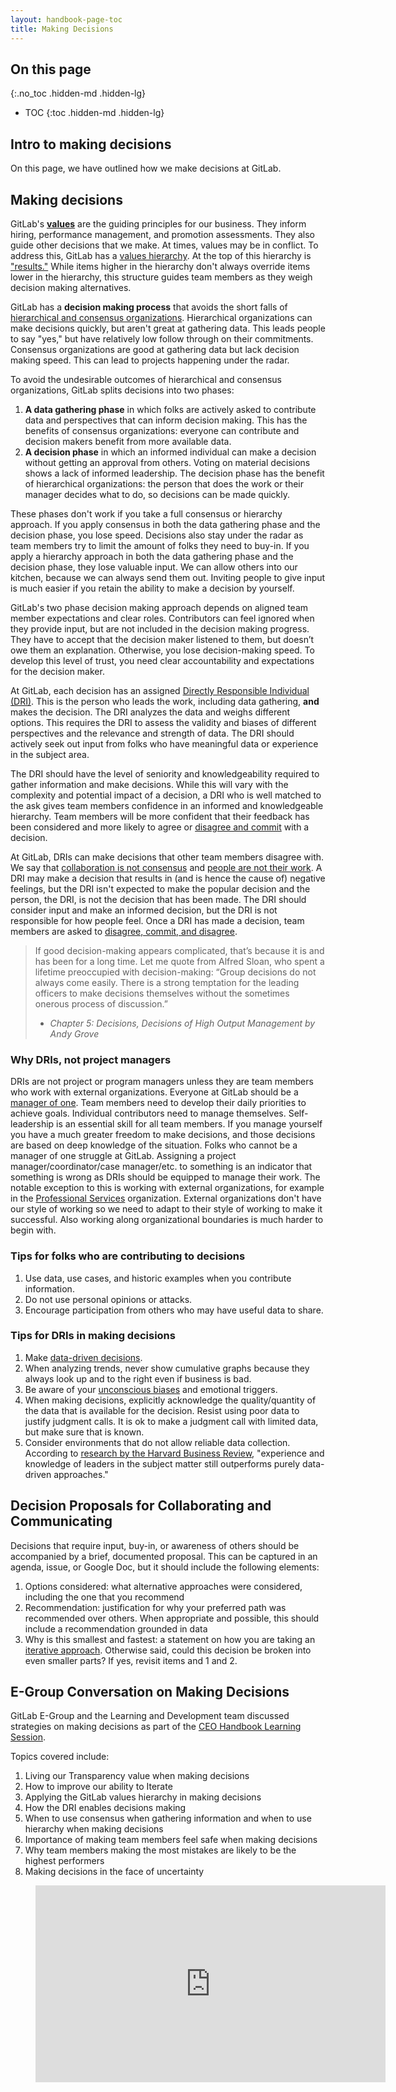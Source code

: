 ```yaml
---
layout: handbook-page-toc
title: Making Decisions
---
```


## On this page
{:.no_toc .hidden-md .hidden-lg}

- TOC
{:toc .hidden-md .hidden-lg}

## Intro to making decisions

On this page, we have outlined how we make decisions at GitLab.

## Making decisions

GitLab's **[values](/handbook/values/)** are the guiding principles for our business. They inform hiring, performance management, and promotion assessments. They also guide other decisions that we make. At times, values may be in conflict. To address this, GitLab has a [values hierarchy](/handbook/values/#hierarchy). At the top of this hierarchy is ["results."](/values/#hierarchy) While items higher in the hierarchy don't always override items lower in the hierarchy, this structure guides team members as they weigh decision making alternatives.

GitLab has a **decision making process** that avoids the short falls of [hierarchical and consensus organizations](/company/culture/all-remote/management/#separating-decision-gathering-from-decision-making). Hierarchical organizations can make decisions quickly, but aren't great at gathering data. This leads people to say "yes," but have relatively low follow through on their commitments. Consensus organizations are good at gathering data but lack decision making speed. This can lead to projects happening under the radar. 

To avoid the undesirable outcomes of hierarchical and consensus organizations, GitLab splits decisions into two phases:
   1. **A data gathering phase** in which folks are actively asked to contribute data and perspectives that can inform decision making. This has the benefits of consensus organizations: everyone can contribute and decision makers benefit from more available data. 
   1. **A decision phase** in which an informed individual can make a decision without getting an approval from others. Voting on material decisions shows a lack of informed leadership. The decision phase has the benefit of hierarchical organizations: the person that does the work or their manager decides what to do, so decisions can be made quickly. 

These phases don't work if you take a full consensus or hierarchy approach. If you apply consensus in both the data gathering phase and the decision phase, you lose speed. Decisions also stay under the radar as team members try to limit the amount of folks they need to buy-in. If you apply a hierarchy approach in both the data gathering phase and the decision phase, they lose valuable input. We can allow others into our kitchen, because we can always send them out. Inviting people to give input is much easier if you retain the ability to make a decision by yourself.

GitLab's two phase decision making approach depends on aligned team member expectations and clear roles. Contributors can feel ignored when they provide input, but are not included in the decision making progress. They have to accept that the decision maker listened to them, but doesn’t owe them an explanation. Otherwise, you lose decision-making speed. To develop this level of trust, you need clear accountability and expectations for the decision maker. 

At GitLab, each decision has an assigned [Directly Responsible Individual (DRI)](/handbook/people-group/directly-responsible-individuals/). This is the person who leads the work, including data gathering, **and** makes the decision. The DRI analyzes the data and weighs different options. This requires the DRI to assess the validity and biases of different perspectives and the relevance and strength of data. The DRI should actively seek out input from folks who have meaningful data or experience in the subject area.

The DRI should have the level of seniority and knowledgeability required to gather information and make decisions. While this will vary with the complexity and potential impact of a decision, a DRI who is well matched to the ask gives team members confidence in an informed and knowledgeable hierarchy. Team members will be more confident that their feedback has been considered and more likely to agree or [disagree and commit](/values/#disagree-commit-and-disagree) with a decision.

At GitLab, DRIs can make decisions that other team members disagree with. We say that [collaboration is not consensus](/handbook/values/#collaboration-is-not-consensus) and [people are not their work](/handbook/values/#people-are-not-their-work). A DRI may make a decision that results in (and is hence the cause of) negative feelings, but the DRI isn't expected to make the popular decision and the person, the DRI, is not the decision that has been made. The DRI should consider input and make an informed decision, but the DRI is not responsible for how people feel. Once a DRI has made a decision, team members are asked to [disagree, commit, and disagree](/handbook/values/#disagree-commit-and-disagree).

> If good decision-making appears complicated, that’s because it is and has been for a long time. Let me quote from Alfred Sloan, who spent a lifetime preoccupied with decision-making: “Group decisions do not always come easily. There is a strong temptation for the leading officers to make decisions themselves without the sometimes onerous process of discussion.”
> 
> 
> - _Chapter 5: Decisions, Decisions of High Output Management by Andy Grove_

### Why DRIs, not project managers

DRIs are not project or program managers unless they are team members who work with external organizations. Everyone at GitLab should be a [manager of one](/handbook/leadership/#managers-of-one). Team members need to develop their daily priorities to achieve goals. Individual contributors need to manage themselves. Self-leadership is an essential skill for all team members. If you manage yourself you have a much greater freedom to make decisions, and those decisions are based on deep knowledge of the situation. Folks who cannot be a manager of one struggle at GitLab. Assigning a project manager/coordinator/case manager/etc. to something is an indicator that something is wrong as DRIs should be equipped to manage their work. The notable exception to this is working with external organizations, for example in the [Professional Services](/services/) organization. External organizations don't have our style of working so we need to adapt to their style of working to make it successful. Also working along organizational boundaries is much harder to begin with.

### Tips for folks who are contributing to decisions

1. Use data, use cases, and historic examples when you contribute information.
1. Do not use personal opinions or attacks.
1. Encourage participation from others who may have useful data to share.

### Tips for DRIs in making decisions
1. Make [data-driven decisions](https://online.hbs.edu/blog/post/data-driven-decision-making). 
1. When analyzing trends, never show cumulative graphs because they always look up and to the right even if business is bad.
1. Be aware of your [unconscious biases](/company/culture/inclusion/unconscious-bias/) and emotional triggers.
1. When making decisions, explicitly acknowledge the quality/quantity of the data that is available for the decision. Resist using poor data to justify judgment calls. It is ok to make a judgment call with limited data, but make sure that is known.
1. Consider environments that do not allow reliable data collection. According to [research by the Harvard Business Review](https://hbr.org/2016/02/the-rise-of-data-driven-decision-making-is-real-but-uneven), "experience and knowledge of leaders in the subject matter still outperforms purely data-driven approaches."


## Decision Proposals for Collaborating and Communicating 

Decisions that require input, buy-in, or awareness of others should be accompanied by a brief, documented proposal. This can be captured in an agenda, issue, or Google Doc, but it should include the following elements:

1. Options considered: what alternative approaches were considered, including the one that you recommend
1. Recommendation: justification for why your preferred path was recommended over others. When appropriate and possible, this should include a recommendation grounded in data
1. Why is this smallest and fastest: a statement on how you are taking an [iterative approach](/handbook/values/#iteration). Otherwise said, could this decision be broken into even smaller parts? If yes, revisit items and 1 and 2.

## E-Group Conversation on Making Decisions

GitLab E-Group and the Learning and Development team discussed strategies on making decisions as part of the [CEO Handbook Learning Session](/handbook/people-group/learning-and-development/learning-initiatives/#ceo-handbook-learning-sessions). 

Topics covered include: 
1. Living our Transparency value when making decisions
2. How to improve our ability to Iterate
3. Applying the GitLab values hierarchy in making decisions 
4. How the DRI  enables decisions making
5. When to use consensus when gathering information and when to use hierarchy when making decisions
6. Importance of making team members feel safe when making decisions
7. Why team members making the most mistakes are likely to be the highest performers
8. Making decisions in the face of uncertainty  

<figure class="video_container">
  <iframe width="560" height="315" src="https://www.youtube.com/embed/-by6ohMIi_M" frameborder="0" allow="accelerometer; autoplay; clipboard-write; encrypted-media; gyroscope; picture-in-picture" allowfullscreen></iframe>
</figure>
